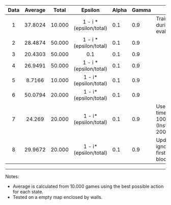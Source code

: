 | Data         |Average | Total           | Epsilon                  | Alpha   | Gamma | Obs 
| :-------------:|:----: |:-------------:    | :-------:                  | --------|------ | ----
|  1           | 37.8024|  10.000         |1 - i * (epsilon/total)   |0.1      | 0.9 | Trained during evaluation
|  2           | 28.4874| 50.000         |1 - i * (epsilon/total)   |0.1      | 0.9
|  3 | 20.4303 | 50.000 | 0.1 | 0.1 | 0.9
| 4 | 26.9491 | 50.000 | 1 - i * (epsilon/total) | 0.1 | 0.9
| 5 | 8.7166 | 10.000 | 1 - i*(epsilon/total) | 0.1 | 0.9
| 6 | 50.0794 | 20.000 | 1 - i*(epsilon/total) | 0.1 | 0.9
| 7 | 24.269| 20.000 | 1 - i*(epsilon/total) | 0.1 | 0.9 | Uses timesteps = 1000+1000 (Instead of 200+100)
| 8 | 29.9672 | 20.000 | 1 - i*(epsilon/total) | 0.1 | 0.9 | Updated to ignore the first tail block

----- 
Notes: 
- Average is calculated from 10.000 games using the best possible action for each state.
- Tested on a empty map enclosed by walls.